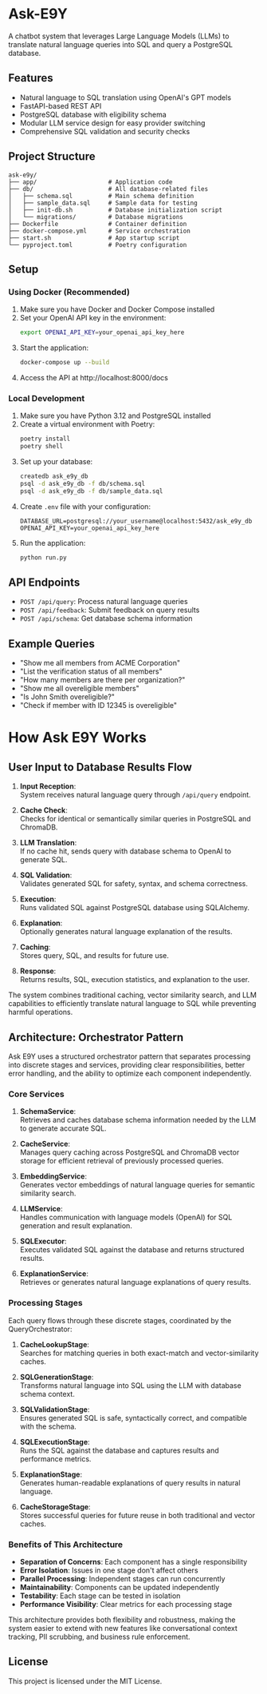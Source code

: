 # Ask-E9Y

A chatbot system that leverages Large Language Models (LLMs) to translate natural language queries into SQL and query a PostgreSQL database.

## Features

- Natural language to SQL translation using OpenAI's GPT models
- FastAPI-based REST API
- PostgreSQL database with eligibility schema
- Modular LLM service design for easy provider switching
- Comprehensive SQL validation and security checks

## Project Structure

```
ask-e9y/
├── app/                    # Application code
├── db/                     # All database-related files
│   ├── schema.sql          # Main schema definition
│   ├── sample_data.sql     # Sample data for testing
│   ├── init-db.sh          # Database initialization script
│   └── migrations/         # Database migrations
├── Dockerfile              # Container definition
├── docker-compose.yml      # Service orchestration
├── start.sh                # App startup script
└── pyproject.toml          # Poetry configuration
```

## Setup

### Using Docker (Recommended)

1. Make sure you have Docker and Docker Compose installed
2. Set your OpenAI API key in the environment:
   ```bash
   export OPENAI_API_KEY=your_openai_api_key_here
   ```
3. Start the application:
   ```bash
   docker-compose up --build
   ```
4. Access the API at http://localhost:8000/docs

### Local Development

1. Make sure you have Python 3.12 and PostgreSQL installed
2. Create a virtual environment with Poetry:
   ```bash
   poetry install
   poetry shell
   ```
3. Set up your database:
   ```bash
   createdb ask_e9y_db
   psql -d ask_e9y_db -f db/schema.sql
   psql -d ask_e9y_db -f db/sample_data.sql
   ```
4. Create `.env` file with your configuration:
   ```
   DATABASE_URL=postgresql://your_username@localhost:5432/ask_e9y_db
   OPENAI_API_KEY=your_openai_api_key_here
   ```
5. Run the application:
   ```bash
   python run.py
   ```

## API Endpoints

- `POST /api/query`: Process natural language queries
- `POST /api/feedback`: Submit feedback on query results 
- `POST /api/schema`: Get database schema information

## Example Queries

- "Show me all members from ACME Corporation"
- "List the verification status of all members" 
- "How many members are there per organization?"
- "Show me all overeligible members"
- "Is John Smith overeligible?"
- "Check if member with ID 12345 is overeligible"

# How Ask E9Y Works

## User Input to Database Results Flow

1. **Input Reception**:  
   System receives natural language query through `/api/query` endpoint.

2. **Cache Check**:  
   Checks for identical or semantically similar queries in PostgreSQL and ChromaDB.

3. **LLM Translation**:  
   If no cache hit, sends query with database schema to OpenAI to generate SQL.

4. **SQL Validation**:  
   Validates generated SQL for safety, syntax, and schema correctness.

5. **Execution**:  
   Runs validated SQL against PostgreSQL database using SQLAlchemy.

6. **Explanation**:  
   Optionally generates natural language explanation of the results.

7. **Caching**:  
   Stores query, SQL, and results for future use.

8. **Response**:  
   Returns results, SQL, execution statistics, and explanation to the user.

The system combines traditional caching, vector similarity search, and LLM capabilities to efficiently translate natural language to SQL while preventing harmful operations.

## Architecture: Orchestrator Pattern

Ask E9Y uses a structured orchestrator pattern that separates processing into discrete stages and services, providing clear responsibilities, better error handling, and the ability to optimize each component independently.

### Core Services

1. **SchemaService**:  
   Retrieves and caches database schema information needed by the LLM to generate accurate SQL.

2. **CacheService**:  
   Manages query caching across PostgreSQL and ChromaDB vector storage for efficient retrieval of previously processed queries.

3. **EmbeddingService**:  
   Generates vector embeddings of natural language queries for semantic similarity search.

4. **LLMService**:  
   Handles communication with language models (OpenAI) for SQL generation and result explanation.

5. **SQLExecutor**:  
   Executes validated SQL against the database and returns structured results.

6. **ExplanationService**:  
   Retrieves or generates natural language explanations of query results.

### Processing Stages

Each query flows through these discrete stages, coordinated by the QueryOrchestrator:

1. **CacheLookupStage**:  
   Searches for matching queries in both exact-match and vector-similarity caches.

2. **SQLGenerationStage**:  
   Transforms natural language into SQL using the LLM with database schema context.

3. **SQLValidationStage**:  
   Ensures generated SQL is safe, syntactically correct, and compatible with the schema.

4. **SQLExecutionStage**:  
   Runs the SQL against the database and captures results and performance metrics.

5. **ExplanationStage**:  
   Generates human-readable explanations of query results in natural language.

6. **CacheStorageStage**:  
   Stores successful queries for future reuse in both traditional and vector caches.

### Benefits of This Architecture

- **Separation of Concerns**: Each component has a single responsibility
- **Error Isolation**: Issues in one stage don't affect others
- **Parallel Processing**: Independent stages can run concurrently
- **Maintainability**: Components can be updated independently
- **Testability**: Each stage can be tested in isolation
- **Performance Visibility**: Clear metrics for each processing stage

This architecture provides both flexibility and robustness, making the system easier to extend with new features like conversational context tracking, PII scrubbing, and business rule enforcement.

## License

This project is licensed under the MIT License.